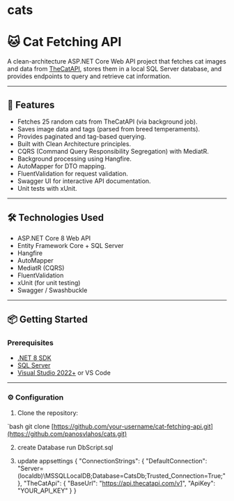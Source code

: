 # cats

# 🐱 Cat Fetching API

A clean-architecture ASP.NET Core Web API project that fetches cat images and data from [TheCatAPI](https://api.thecatapi.com/v1), stores them in a local SQL Server database, and provides endpoints to query and retrieve cat information.

---

## 🚀 Features

- Fetches 25 random cats from TheCatAPI (via background job).
- Saves image data and tags (parsed from breed temperaments).
- Provides paginated and tag-based querying.
- Built with Clean Architecture principles.
- CQRS (Command Query Responsibility Segregation) with MediatR.
- Background processing using Hangfire.
- AutoMapper for DTO mapping.
- FluentValidation for request validation.
- Swagger UI for interactive API documentation.
- Unit tests with xUnit.

---

## 🛠️ Technologies Used

- ASP.NET Core 8 Web API
- Entity Framework Core + SQL Server
- Hangfire
- AutoMapper
- MediatR (CQRS)
- FluentValidation
- xUnit (for unit testing)
- Swagger / Swashbuckle

---

## 📦 Getting Started

### Prerequisites

- [.NET 8 SDK](https://dotnet.microsoft.com/download)
- [SQL Server](https://www.microsoft.com/en-us/sql-server)
- [Visual Studio 2022+](https://visualstudio.microsoft.com/) or VS Code

---

### ⚙️ Configuration

1. Clone the repository:

`bash
git clone [https://github.com/your-username/cat-fetching-api.git](https://github.com/panosvlahos/cats.git)

2. create Database 
run DbScript.sql

3. update appsettings
{
  "ConnectionStrings": {
    "DefaultConnection": "Server=(localdb)\\MSSQLLocalDB;Database=CatsDb;Trusted_Connection=True;"
  },
  "TheCatApi": {
    "BaseUrl": "https://api.thecatapi.com/v1",
    "ApiKey": "YOUR_API_KEY"
  }
}


